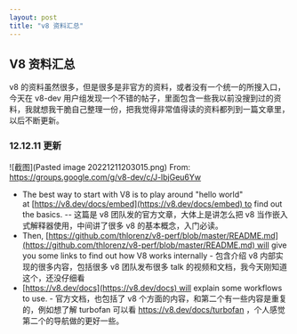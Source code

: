 ```yaml
---
layout: post
title: "v8 资料汇总"
---
```


## V8 资料汇总

v8 的资料虽然很多，但是很多是非官方的资料，或者没有一个统一的所搜入口，今天在 v8-dev 用户组发现一个不错的帖子，里面包含一些我以前没搜到过的资料，我就想我干脆自己整理一份，把我觉得非常值得读的资料都列到一篇文章里，以后不断更新。

### 12.12.11 更新

![截图](Pasted image 20221211203015.png)
From: https://groups.google.com/g/v8-dev/c/J-lbjGeu6Yw

- The best way to start with V8 is to play around "hello world" at [https://v8.dev/docs/embed](https://v8.dev/docs/embed) to find out the basics.   -- 这篇是 v8 团队发的官方文章，大体上是讲怎么把 v8 当作嵌入式解释器使用，中间讲了很多 v8 的基本概念，入门必读。
-  Then, [https://github.com/thlorenz/v8-perf/blob/master/README.md](https://github.com/thlorenz/v8-perf/blob/master/README.md) will give you some links to find out how V8 works internally  - 包含介绍 v8 内部实现的很多内容，包括很多 v8 团队发布很多 talk 的视频和文档，我今天刚知道这个，还没仔细看
-   [https://v8.dev/docs](https://v8.dev/docs) will explain some workflows to use. - 官方文档，也包括了 v8 个方面的内容，和第二个有一些内容是重复的，例如想了解 turbofan 可以看 https://v8.dev/docs/turbofan ，个人感觉第二个的导航做的更好一些。

